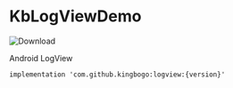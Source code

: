 # KbLogViewDemo

  ![Download](https://api.bintray.com/packages/kingbogo/maven/KbLogView/images/download.svg)

Android LogView

```
implementation 'com.github.kingbogo:logview:{version}'
```
